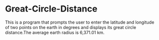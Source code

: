 # Great-Circle-Distance
This is a program that prompts the user to enter the latitude and longitude of two  points on the earth in degrees and displays its great circle distance.The average earth radius is 6,371.01 km.
